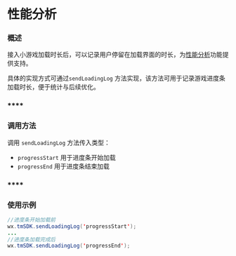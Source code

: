 # 性能分析

### 概述

接入小游戏加载时长后，可以记录用户停留在加载界面的时长，为[性能分析](../indicator-description/performance-analysis.md)功能提供支持。

具体的实现方式可通过`sendLoadingLog` 方法实现，该方法可用于记录游戏进度条加载时长，便于统计与后续优化。

### \*\*\*\*

### **调用方法**

调用 `sendLoadingLog` 方法传入类型：

* `progressStart` 用于进度条开始加载
* `progressEnd` 用于进度条结束加载

### \*\*\*\*

### **使用示例**

```java
//进度条开始加载前
wx.tmSDK.sendLoadingLog('progressStart');
...
//进度条加载完成后
wx.tmSDK.sendLoadingLog('progressEnd');
```



